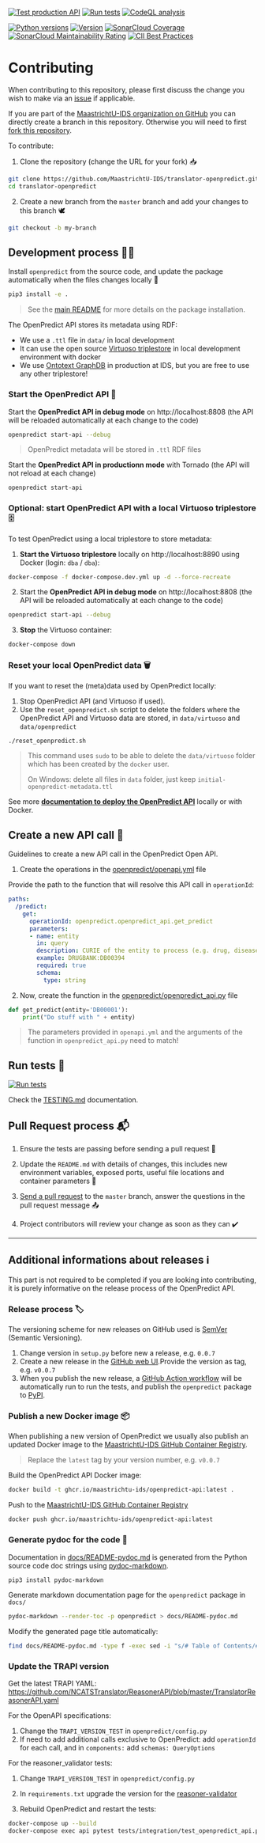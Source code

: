 [![Test production API](https://github.com/MaastrichtU-IDS/translator-openpredict/actions/workflows/run-tests-prod.yml/badge.svg)](https://github.com/MaastrichtU-IDS/translator-openpredict/actions/workflows/run-tests-prod.yml) [![Run tests](https://github.com/MaastrichtU-IDS/translator-openpredict/actions/workflows/run-tests.yml/badge.svg)](https://github.com/MaastrichtU-IDS/translator-openpredict/actions/workflows/run-tests.yml) [![CodeQL analysis](https://github.com/MaastrichtU-IDS/translator-openpredict/actions/workflows/codeql-analysis.yml/badge.svg)](https://github.com/MaastrichtU-IDS/translator-openpredict/actions/workflows/codeql-analysis.yml)

[![Python versions](https://img.shields.io/pypi/pyversions/openpredict)](https://pypi.org/project/openpredict) [![Version](https://img.shields.io/pypi/v/openpredict)](https://pypi.org/project/openpredict) [![SonarCloud Coverage](https://sonarcloud.io/api/project_badges/measure?project=MaastrichtU-IDS_translator-openpredict&metric=coverage)](https://sonarcloud.io/dashboard?id=MaastrichtU-IDS_translator-openpredict) [![SonarCloud Maintainability Rating](https://sonarcloud.io/api/project_badges/measure?project=MaastrichtU-IDS_translator-openpredict&metric=sqale_rating)](https://sonarcloud.io/dashboard?id=MaastrichtU-IDS_translator-openpredict) [![CII Best  Practices](https://bestpractices.coreinfrastructure.org/projects/4382/badge)](https://bestpractices.coreinfrastructure.org/projects/4382)

# Contributing

When contributing to this repository, please first discuss the change you wish to make via an [issue](https://github.com/MaastrichtU-IDS/translator-openpredict/issues) if applicable.

If you are part of the [MaastrichtU-IDS organization on GitHub](https://github.com/MaastrichtU-IDS) you can directly create a branch in this repository. Otherwise you will need to first [fork this repository](https://github.com/MaastrichtU-IDS/translator-openpredict/fork).

To contribute:

1. Clone the repository (change the URL for your fork) 📥

```bash
git clone https://github.com/MaastrichtU-IDS/translator-openpredict.git
cd translator-openpredict
```

2. Create a new branch from the `master` branch and add your changes to this branch 🕊️

```bash
git checkout -b my-branch
```

## Development process 👩‍💻

Install `openpredict` from the source code, and update the package automatically when the files changes locally :arrows_counterclockwise:

```bash
pip3 install -e .
```

> See the [main README](https://github.com/MaastrichtU-IDS/translator-openpredict) for more details on the package installation.

The OpenPredict API stores its metadata using RDF:

* We use a `.ttl` file in `data/` in local development
* It can use the open source [Virtuoso triplestore](https://virtuoso.openlinksw.com/) in local development environment with docker
* We use [Ontotext GraphDB](https://github.com/Ontotext-AD/graphdb-docker) in production at IDS, but you are free to use any other triplestore!

### Start the OpenPredict API :rocket:


Start the **OpenPredict API in debug mode** on http://localhost:8808 (the API will be reloaded automatically at each change to the code)

```bash
openpredict start-api --debug
```

> OpenPredict metadata will be stored in `.ttl` RDF files

Start the **OpenPredict API in productionn mode** with Tornado (the API will not reload at each change)

```bash
openpredict start-api
```

### Optional: start OpenPredict API with a local Virtuoso triplestore 🗄️

To test OpenPredict using a local triplestore to store metadata:

1. **Start the Virtuoso triplestore** locally on http://localhost:8890 using Docker (login: `dba` / `dba`):

```bash
docker-compose -f docker-compose.dev.yml up -d --force-recreate
```

2. Start the **OpenPredict API in debug mode** on http://localhost:8808 (the API will be reloaded automatically at each change to the code)

```bash
openpredict start-api --debug
```

3. **Stop** the Virtuoso container:

```bash
docker-compose down
```


### Reset your local OpenPredict data 🗑️

If you want to reset the (meta)data used by OpenPredict locally:

1. Stop OpenPredict API (and Virtuoso if used).
2. Use the `reset_openpredict.sh` script to delete the folders where the OpenPredict API and Virtuoso data are stored, in `data/virtuoso` and `data/openpredict`

```bash
./reset_openpredict.sh
```

> This command uses `sudo` to be able to delete the `data/virtuoso` folder which has been created by the `docker` user.
>
> On Windows: delete all files in `data` folder, just keep `initial-openpredict-metadata.ttl` 

See more **[documentation to deploy the OpenPredict API](https://github.com/MaastrichtU-IDS/translator-openpredict/tree/master/docs)** locally or with Docker.

## Create a new API call 📝

Guidelines to create a new API  call in the OpenPredict Open API.

1. Create the operations in the [openpredict/openapi.yml](https://github.com/MaastrichtU-IDS/translator-openpredict/blob/master/openpredict/openapi.yml#L44) file

Provide the path to the function that will resolve this API call in `operationId`:

```yaml
paths:
  /predict:
    get:
      operationId: openpredict.openpredict_api.get_predict
      parameters:
      - name: entity
        in: query
        description: CURIE of the entity to process (e.g. drug, disease, etc)
        example: DRUGBANK:DB00394
        required: true
        schema:
          type: string
```

2. Now, create the function in the [openpredict/openpredict_api.py](https://github.com/MaastrichtU-IDS/translator-openpredict/blob/master/openpredict/openpredict_api.py#L67) file

```python
def get_predict(entity='DB00001'):
    print("Do stuff with " + entity)
```

> The parameters provided in `openapi.yml` and the arguments of the function in `openpredict_api.py` need to match!

## Run tests 🧪

[![Run tests](https://github.com/MaastrichtU-IDS/translator-openpredict/workflows/Run%20tests/badge.svg)](https://github.com/MaastrichtU-IDS/translator-openpredict/actions?query=workflow%3A%22Run+tests%22)

Check the [TESTING.md](/TESTING.md) documentation.

## Pull Request process 📬

1. Ensure the tests are passing before sending a pull request 🧪

2. Update the `README.md` with details of changes, this includes new environment variables, exposed ports, useful file locations and container parameters 📝
3. [Send a pull request](https://github.com/MaastrichtU-IDS/translator-openpredict/compare) to the `master` branch, answer the questions in the pull request message 📤
4. Project contributors will review your change as soon as they can ✔️

---

## Additional informations about releases ℹ️

This part is not required to be completed if you are looking into contributing, it is purely informative on the release process of the OpenPredict API.

### Release process 🏷️

The versioning scheme for new releases on GitHub used is [SemVer](http://semver.org/) (Semantic Versioning).

1. Change version in `setup.py` before new a release, e.g. `0.0.7`
2. Create a new release in the [GitHub web UI](https:///github.com/MaastrichtU-IDS/translator-openpredict).Provide the version as tag, e.g. `v0.0.7`
3. When you publish the new release, a [GitHub Action workflow](https://github.com/MaastrichtU-IDS/translator-openpredict/actions?query=workflow%3A%22Publish+package%22) will be automatically run to run the tests, and publish the `openpredict` package to [PyPI](https://pypi.org/project/openpredict/).

### Publish a new Docker image 📦

When publishing a new version of OpenPredict we usually also publish an updated Docker image to the [MaastrichtU-IDS GitHub Container Registry](https://github.com/orgs/MaastrichtU-IDS/packages/container/package/openpredict-api).

> Replace the `latest` tag by your version number, e.g. `v0.0.7`

Build the OpenPredict API Docker image:

```bash
docker build -t ghcr.io/maastrichtu-ids/openpredict-api:latest .
```

Push to the [MaastrichtU-IDS GitHub Container Registry](https://github.com/orgs/MaastrichtU-IDS/packages/container/package/openpredict-api)

```bash
docker push ghcr.io/maastrichtu-ids/openpredict-api:latest
```

### Generate pydoc for the code 📖

Documentation in [docs/README-pydoc.md](https://github.com/MaastrichtU-IDS/translator-openpredict/tree/master/docs/README-pydoc.md) is generated from the Python source code doc strings using [pydoc-markdown](https://pydoc-markdown.readthedocs.io/en/latest/).

```bash
pip3 install pydoc-markdown
```

Generate markdown documentation page for the `openpredict` package in `docs/`

```bash
pydoc-markdown --render-toc -p openpredict > docs/README-pydoc.md
```

Modify the generated page title automatically:

```bash
find docs/README-pydoc.md -type f -exec sed -i "s/# Table of Contents/# OpenPredict Package documentation 🔮🐍/g" {} +
```

### Update the TRAPI version

Get the latest TRAPI YAML: https://github.com/NCATSTranslator/ReasonerAPI/blob/master/TranslatorReasonerAPI.yaml

For the OpenAPI specifications:

1. Change the `TRAPI_VERSION_TEST` in `openpredict/config.py`
2. If need to add additional calls exclusive to OpenPredict: add `operationId` for each call, and in `components:` add `schemas: QueryOptions` 

For the reasoner_validator tests:

1. Change `TRAPI_VERSION_TEST` in `openpredict/config.py`

2. In `requirements.txt` upgrade the version for the [reasoner-validator](https://pypi.org/project/reasoner-validator/)

3. Rebuild OpenPredict and restart the tests:

```bash
docker-compose up --build
docker-compose exec api pytest tests/integration/test_openpredict_api.py::test_post_trapi -s
```

